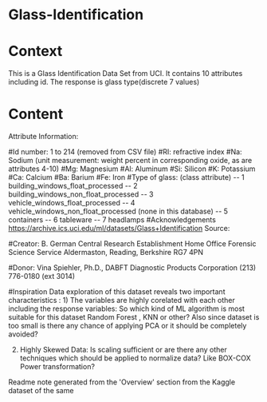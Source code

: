 # Glass-Identification


# Context
This is a Glass Identification Data Set from UCI. It contains 10 attributes including id. The response is glass type(discrete 7 values)

# Content
Attribute Information:

#Id number: 1 to 214 (removed from CSV file)
#RI: refractive index
#Na: Sodium (unit measurement: weight percent in corresponding oxide, as are attributes 4-10)
#Mg: Magnesium
#Al: Aluminum
#Si: Silicon
#K: Potassium
#Ca: Calcium
#Ba: Barium
#Fe: Iron
#Type of glass: (class attribute) -- 1 building_windows_float_processed -- 2 building_windows_non_float_processed -- 3 vehicle_windows_float_processed -- 4 vehicle_windows_non_float_processed (none in this database) -- 5 containers -- 6 tableware -- 7 headlamps
#Acknowledgements
https://archive.ics.uci.edu/ml/datasets/Glass+Identification Source:

#Creator: B. German Central Research Establishment Home Office Forensic Science Service Aldermaston, Reading, Berkshire RG7 4PN

#Donor: Vina Spiehler, Ph.D., DABFT Diagnostic Products Corporation (213) 776-0180 (ext 3014)

#Inspiration
Data exploration of this dataset reveals two important characteristics : 1) The variables are highly corelated with each other including the response variables: So which kind of ML algorithm is most suitable for this dataset Random Forest , KNN or other? Also since dataset is too small is there any chance of applying PCA or it should be completely avoided?

2) Highly Skewed Data: Is scaling sufficient or are there any other techniques which should be applied to normalize data? Like BOX-COX Power transformation?


Readme note generated from the 'Overview' section from the Kaggle dataset of the same
